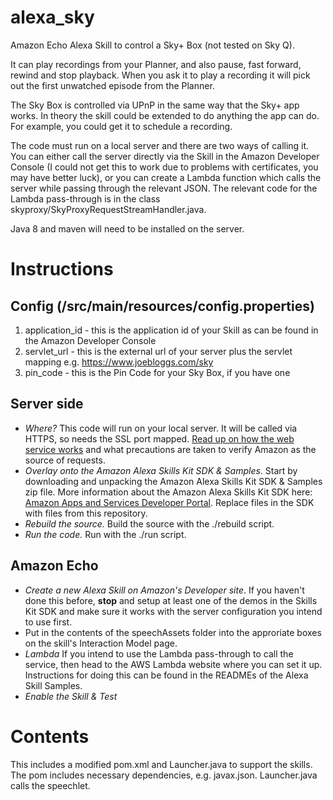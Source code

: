 # alexa_sky
Amazon Echo Alexa Skill to control a Sky+ Box (not tested on Sky Q).

It can play recordings from your Planner, and also pause, fast forward, rewind and stop playback. When you 
ask it to play a recording it will pick out the first unwatched episode from the Planner. 

The Sky Box is controlled via UPnP in the same way that the Sky+ app works. In theory the skill
could be extended to do anything the app can do. For example, you could get it to schedule a recording.

The code must run on a local server and there are two ways of calling it. You can either call the 
server directly via the Skill in the Amazon Developer Console (I could not get this to work due to problems
with certificates, you may have better luck), or you can create a Lambda function which calls the server 
while passing through the relevant JSON. The relevant code for the Lambda pass-through is in the 
class skyproxy/SkyProxyRequestStreamHandler.java. 

Java 8 and maven will need to be installed on the server.

# Instructions

## Config (/src/main/resources/config.properties)
1. application_id - this is the application id of your Skill as can be found in the Amazon Developer Console
2. servlet_url - this is the external url of your server plus the servlet mapping e.g. https://www.joebloggs.com/sky
3. pin_code - this is the Pin Code for your Sky Box, if you have one

## Server side
* _Where?_ This code will run on your local server. It will be called via HTTPS, so needs the SSL port mapped. [Read up on how the web service works](https://developer.amazon.com/public/solutions/alexa/alexa-skills-kit/docs/developing-an-alexa-skill-as-a-web-service) and what precautions are taken to verify Amazon as the source of requests.
* _Overlay onto the Amazon Alexa Skills Kit SDK & Samples_.  Start by downloading and unpacking the Amazon Alexa Skills Kit SDK & Samples zip file. More information about the Amazon Alexa Skills Kit SDK here: [Amazon Apps and Services Developer Portal](https://developer.amazon.com/appsandservices/solutions/alexa/alexa-skills-kit/).  Replace files in the SDK with files from this repository. 
* _Rebuild the source._  Build the source with the ./rebuild script.
* _Run the code._ Run with the ./run script.

## Amazon Echo 
* _Create a new Alexa Skill on Amazon's Developer site_.  If you haven't done this before, **stop** and setup at least one of the demos in the Skills Kit SDK and make sure it works with the server configuration you intend to use first.
* Put in the contents of the speechAssets folder into the approriate boxes on the skill's Interaction Model page.
* _Lambda_ If you intend to use the Lambda pass-through to call the service, then head to the AWS Lambda website where you can set it up. Instructions for doing this can be found in the READMEs of the Alexa Skill Samples.
* _Enable the Skill & Test_

# Contents
This includes a modified pom.xml and Launcher.java to support the skills. The pom includes necessary dependencies, e.g. javax.json. 
Launcher.java calls the speechlet.

